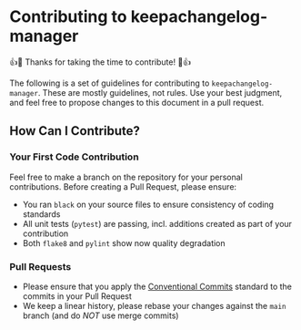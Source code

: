 # Contributing to keepachangelog-manager


:+1::tada: Thanks for taking the time to contribute! :tada::+1:

The following is a set of guidelines for contributing to `keepachangelog-manager`. These are mostly guidelines, not rules.
Use your best judgment, and feel free to propose changes to this document in a pull request.

## How Can I Contribute?

### Your First Code Contribution

Feel free to make a branch on the repository for your personal contributions.
Before creating a Pull Request, please ensure:

* You ran `black` on your source files to ensure consistency of coding standards
* All unit tests (`pytest`) are passing, incl. additions created as part of your contribution
* Both `flake8` and `pylint` show now quality degradation

### Pull Requests

* Please ensure that you apply the [Conventional Commits] standard to the commits in your Pull Request
* We keep a linear history, please rebase your changes against the `main` branch (and do *NOT* use merge commits)


[Conventional Commits]: https://www.conventionalcommits.org/en/v1.0.0/